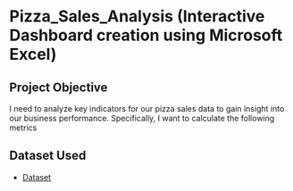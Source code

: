 # Pizza_Sales_Analysis (Interactive Dashboard creation using Microsoft Excel)
## Project Objective
I need to analyze key indicators for our pizza sales data to gain insight into our business performance. Specifically, I want to calculate the following metrics

## Dataset Used
- <a href="https://github.com/ifanapridarahman/Data_Analysis_Dashboard_Excel/blob/main/pizza_sales.xlsx">Dataset</a>
